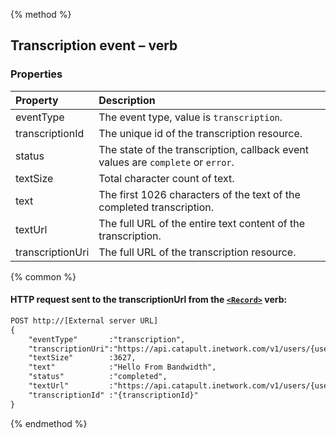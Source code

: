 {% method %}
##  Transcription event – <Record> verb

### Properties
| Property         | Description                                                                      |
|:-----------------|:---------------------------------------------------------------------------------|
| eventType        | The event type, value is `transcription`.                                        |
| transcriptionId  | The unique id of the transcription resource.                                     |
| status           | The state of the transcription, callback event values are `complete` or `error`. |
| textSize         | Total character count of text.                                                   |
| text             | The first 1026 characters of the text of the completed transcription.            |
| textUrl          | The full URL of the entire text content of the transcription.                    |
| transcriptionUri | The full URL of the transcription resource.                                      |

{% common %}

#### HTTP request sent to the transcriptionUrl from the [`<Record>`](../verbs/record.md) verb:

```html
POST http://[External server URL]
{
    "eventType"       :"transcription",
    "transcriptionUri":"https://api.catapult.inetwork.com/v1/users/{userId}/recordings/{recordingId}/transcriptions/{transcriptionId}",
    "textSize"        :3627,
    "text"            :"Hello From Bandwidth",
    "status"          :"completed",
    "textUrl"         :"https://api.catapult.inetwork.com/v1/users/{userId}/media/{transcriptionId}",
    "transcriptionId" :"{transcriptionId}"
}

```

{% endmethod %}
